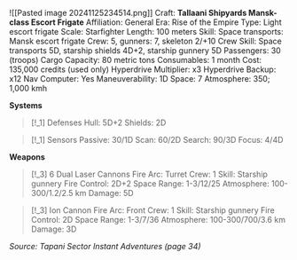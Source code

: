 ![[Pasted image 20241125234514.png]]
Craft: **Tallaani Shipyards Mansk-class Escort Frigate**
Affiliation: General
Era: Rise of the Empire
Type: Light escort frigate
Scale: Starfighter
Length: 100 meters
Skill: Space transports: Mansk escort frigate
Crew: 5, gunners: 7, skeleton 2/+10
Crew Skill: Space transports 5D, starship shields 4D+2,
starship gunnery 5D
Passengers: 30 (troops)
Cargo Capacity: 80 metric tons
Consumables: 1 month
Cost: 135,000 credits (used only)
Hyperdrive Multiplier: x3
Hyperdrive Backup: x12
Nav Computer: Yes
Maneuverability: 1D
Space: 7
Atmosphere: 350; 1,000 kmh

**Systems**
> [!_1] Defenses
> Hull: 5D+2
> Shields: 2D

> [!_1] Sensors
> Passive: 30/1D
> Scan: 60/2D
> Search: 90/3D
> Focus: 4/4D

**Weapons**
> [!_3] 6 Dual Laser Cannons
> Fire Arc: Turret
> Crew: 1
> Skill: Starship gunnery
> Fire Control: 2D+2
> Space Range: 1-3/12/25
> Atmosphere: 100-300/1.2/2.5 km
> Damage: 5D

> [!_3] Ion Cannon
> Fire Arc: Front
> Crew: 1
> Skill: Starship gunnery
> Fire Control: 2D
> Space Range: 1-3/7/36
> Atmosphere: 100-300/700/3.6 km
> Damage: 3D


*Source: Tapani Sector Instant Adventures (page 34)*
